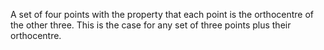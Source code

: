 A set of four points with the property that each point is the
orthocentre of the other three. This is the case for any set of three
points plus their orthocentre.
